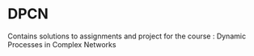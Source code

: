 # DPCN
Contains solutions to assignments and project for the course : Dynamic Processes in Complex Networks
